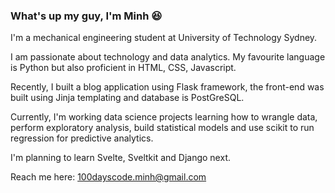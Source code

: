 ### What's up my guy, I'm Minh :satisfied:

I'm a mechanical engineering student at University of Technology Sydney. 

I am passionate about technology and data analytics. My favourite language is Python but also proficient in HTML, CSS, Javascript. 

Recently, I built a blog application using Flask framework, the front-end was built using Jinja templating and database is PostGreSQL. 

Currently, I'm working data science projects learning how to wrangle data, perform exploratory analysis, build statistical models and use scikit to run regression for predictive analytics. 

I'm planning to learn Svelte, Sveltkit and Django next. 

Reach me here: 100dayscode.minh@gmail.com

<!--
**khacminhle/khacminhle** is a ✨ _special_ ✨ repository because its `README.md` (this file) appears on your GitHub profile.

Here are some ideas to get you started:

- 🔭 I’m currently working on ...
- 🌱 I’m currently learning ...
- 👯 I’m looking to collaborate on ...
- 🤔 I’m looking for help with ...
- 💬 Ask me about ...
- 📫 How to reach me: ...
- 😄 Pronouns: ...
- ⚡ Fun fact: ...
-->
